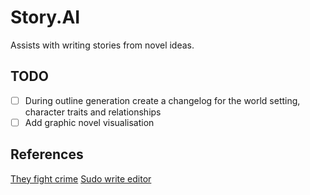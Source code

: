 # Story.AI

Assists with writing stories from novel ideas.

## TODO

- [ ] During outline generation create a changelog for the world setting, character traits and relationships
- [ ] Add graphic novel visualisation

## References

[They fight crime](https://theyfightcrime.org/)
[Sudo write editor](https://editor.sudowrite.com/)
